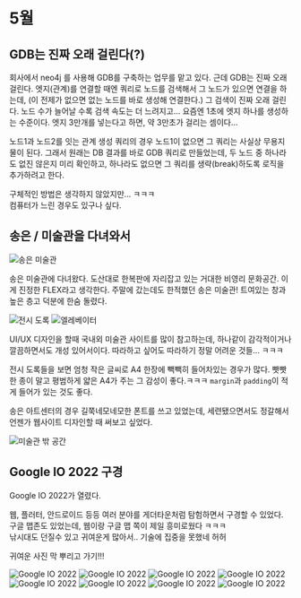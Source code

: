 # 5월

## GDB는 진짜 오래 걸린다(?)

회사에서 neo4j 를 사용해 GDB를 구축하는 업무를 맡고 있다.
근데 GDB는 진짜 오래 걸린다. 엣지(관계)를 연결할 때엔 쿼리로 노드를 검색해서 그 노드가 있으면 연결을 하는데, (이 전제가 없으면 없는 노드를 바로 생성해 연결한다.) 그 검색이 진짜 오래 걸린다. 노드 수가 늘어날 수록 검색 속도는 더 느려지고... 요즘엔 1초에 엣지 하나를 생성하는 수준이다. 엣지 3만개를 넣는다고 하면, 약 3만초가 걸리는 셈이다...

노드1과 노드2를 잇는 관계 생성 쿼리의 경우 노드1이 없으면 그 쿼리는 사실상 무용지물이 된다. 그래서 원래는 DB 결과를 바로 GDB 쿼리로 만들었는데, 두 노드 중 하나라도 없진 않은지 미리 확인하고, 하나라도 없으면 그 쿼리를 생략(break)하도록 로직을 추가하려고 한다. 

구체적인 방법은 생각하지 않았지만... ㅋㅋㅋ   
컴퓨터가 느린 경우도 있구나 싶다. 


## 송은 / 미술관을 다녀와서

![송은 미술관](./assets/may/se1.jpg)

송은 미술관에 다녀왔다. 도산대로 한복판에 자리잡고 있는 거대한 비영리 문화공간. 이게 진정한 FLEX라고 생각한다. 주말에 갔는데도 한적했던 송은 미술관! 트여있는 창과 높은 층고 덕분에 한숨 돌렸다.

![전시 도록](./assets/may/se2.jpg)
![엘레베이터](./assets/may/se3.jpg)

UI/UX 디자인을 할때 국내외 미술관 사이트를 많이 참고하는데, 하나같이 감각적이거나 깔끔하면서도 개성 있어서이다. 따라하고 싶어도 따라하기 정말 어려운 것들... ㅋㅋㅋ

전시 도록들을 보면 엄청 작은 글씨로 A4 한장에 빽빽히 들어차있는 경우가 많다. 빳빳한 종이 말고 평범하게 얇은 A4가 주는 그 감성이 좋다.ㅋㅋㅋ `margin`과 `padding`이 적게 들어가 있는 것도 좋다.

송은 아트센터의 경우 길쭉네모네모한 폰트를 쓰고 있었는데, 세련됐으면서도 정갈해서 언젠가 웹사이트 디자인할 때 써보고 싶었다.

![미술관 밖 공간](./assets/may/se4.jpg)

## Google IO 2022 구경

Google IO 2022가 열렸다.   

웹, 플러터, 안드로이드 등등 여러 분야를 게더타운처럼 탐험하면서 구경할 수 있었다.   
구글 맵존도 있었는데, 웹이랑 구글 맵 쪽이 제일 흥미로웠다 ㅋㅋㅋ   
낚시대도 던질수 있고 귀여운게 많아서.. 기술에 집중을 못했네 허허   

귀여운 사진 막 뿌리고 가기!!!

![Google IO 2022](./assets/may/googleio1.png)
![Google IO 2022](./assets/may/googleio2.png)
![Google IO 2022](./assets/may/googleio3.png)
![Google IO 2022](./assets/may/googleio4.png)
![Google IO 2022](./assets/may/googleio5.png)
![Google IO 2022](./assets/may/googleio6.png)
![Google IO 2022](./assets/may/googleio7.png)
![Google IO 2022](./assets/may/googleio8.png)